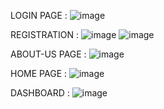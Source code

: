 LOGIN PAGE :
![image](https://github.com/Glenngt/Shoe_Project/assets/124507978/5ba90928-5208-4a03-b080-bb8e81b388a7)

REGISTRATION :
![image](https://github.com/Glenngt/Shoe_Project/assets/124507978/fd3f1508-9ebd-4dfc-a5c9-10ef4cfb9fad)
![image](https://github.com/Glenngt/Shoe_Project/assets/124507978/7bcfcaec-ea2a-45e7-b12b-09ab589cf57f)

ABOUT-US PAGE :
![image](https://github.com/Glenngt/Shoe_Project/assets/124507978/91295e69-b1c7-4206-aa3d-14aaa6413e73)

HOME PAGE :
![image](https://github.com/Glenngt/Shoe_Project/assets/124507978/530fb46d-99fe-4d85-9127-46c294b0a264)

DASHBOARD :
![image](https://github.com/Glenngt/Shoe_Project/assets/124507978/03089ac1-36ec-415a-9595-3a99d91705a7)
